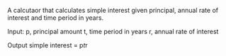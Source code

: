 A calcutaor that calculates simple interest given principal, annual rate of interest and time period in years. 

Input:
p, principal amount
t, time period in years
r, annual rate of interest

Output
simple interest = p*t*r

